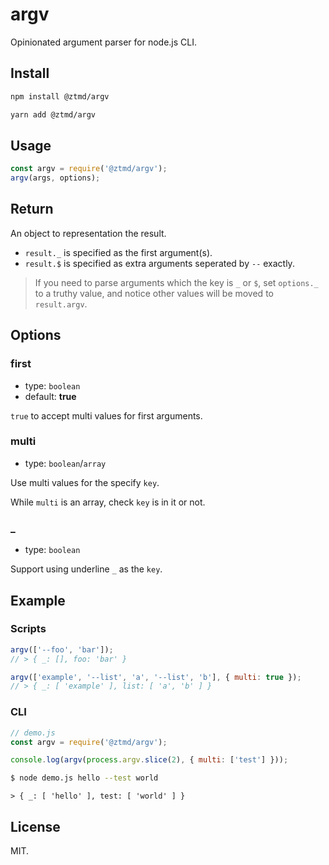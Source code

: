 # argv

Opinionated argument parser for node.js CLI.

## Install

```bash
npm install @ztmd/argv
```

```bash
yarn add @ztmd/argv
```

## Usage

```js
const argv = require('@ztmd/argv');
argv(args, options);
```

## Return

An object to representation the result.

- `result._` is specified as the first argument(s).
- `result.$` is specified as extra arguments seperated by `--` exactly.

> If you need to parse arguments which the key is `_` or `$`, set `options._` to a truthy value, and notice other values will be moved to `result.argv`.

## Options

### first

- type: `boolean`
- default: **true**

`true` to accept multi values for first arguments.

### multi

- type: `boolean`/`array`

Use multi values for the specify `key`.

While `multi` is an array, check `key` is in it or not.

### _

- type: `boolean`

Support using underline `_` as the `key`.

## Example

### Scripts

```js
argv(['--foo', 'bar']);
// > { _: [], foo: 'bar' }

argv(['example', '--list', 'a', '--list', 'b'], { multi: true });
// > { _: [ 'example' ], list: [ 'a', 'b' ] }
```

### CLI

```js
// demo.js
const argv = require('@ztmd/argv');

console.log(argv(process.argv.slice(2), { multi: ['test'] }));
```

```bash
$ node demo.js hello --test world
```
```
> { _: [ 'hello' ], test: [ 'world' ] }
```

## License

MIT.
